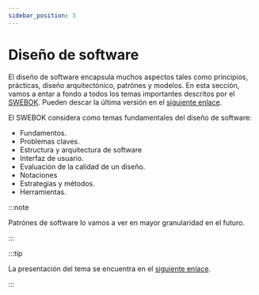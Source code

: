 ```yaml
---
sidebar_position: 3
---
```


# Diseño de software

El diseño de software encapsula muchos aspectos tales como principios, prácticas, diseño arquitectónico, patrónes y modelos. En esta sección, vamos a entar a fondo a todos los temas importantes descritos por el [SWEBOK](https://www.computer.org/education/bodies-of-knowledge/software-engineering). Pueden descar la última versión en el [siguiente enlace](https://www.computer.org/education/bodies-of-knowledge/software-engineering/v3).

El SWEBOK considera como temas fundamentales del diseño de software:

- Fundamentos.
- Problemas claves.
- Estructura y arquitectura de software
- Interfaz de usuario.
- Evaluación de la calidad de un diseño.
- Notaciones
- Estrategias y métodos.
- Herramientas.

:::note

Patrónes de software lo vamos a ver en mayor granularidad en el futuro.

:::

:::tip

La presentación del tema se encuentra en el [siguiente enlace](https://github.com/sivanahamer/software-design/blob/main/docs/2.design/design.pdf).

:::
